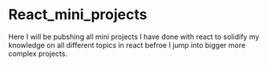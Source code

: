 # React_mini_projects
Here I will be pubshing all mini projects I have done with react to solidify my knowledge on all different topics in react befroe I jump into bigger more complex projects.
